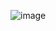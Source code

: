 ![image](https://user-images.githubusercontent.com/87994727/157701626-8bd6c26c-b688-4b15-bdda-69ee6a09da62.png)
